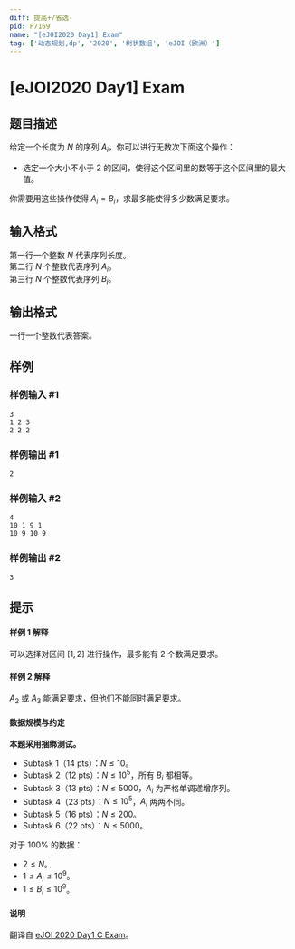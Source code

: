 ```yaml
---
diff: 提高+/省选-
pid: P7169
name: "[eJOI2020 Day1] Exam"
tag: ['动态规划,dp', '2020', '树状数组', 'eJOI（欧洲）']
---
```

# [eJOI2020 Day1] Exam
## 题目描述

给定一个长度为 $N$ 的序列 $A_i$，你可以进行无数次下面这个操作：

- 选定一个大小不小于 $2$ 的区间，使得这个区间里的数等于这个区间里的最大值。

你需要用这些操作使得 $A_i=B_i$，求最多能使得多少数满足要求。
## 输入格式

第一行一个整数 $N$ 代表序列长度。          
第二行 $N$ 个整数代表序列 $A_i$。      
第三行 $N$ 个整数代表序列 $B_i$。
## 输出格式

一行一个整数代表答案。
## 样例

### 样例输入 #1
```
3
1 2 3
2 2 2
```
### 样例输出 #1
```
2
```
### 样例输入 #2
```
4
10 1 9 1
10 9 10 9
```
### 样例输出 #2
```
3
```
## 提示

#### 样例 1 解释

可以选择对区间 $[1,2]$ 进行操作，最多能有 $2$ 个数满足要求。

#### 样例 2 解释

$A_2$ 或 $A_3$ 能满足要求，但他们不能同时满足要求。

#### 数据规模与约定

**本题采用捆绑测试。**

- Subtask 1（14 pts）：$N \le 10$。
- Subtask 2（12 pts）：$N \le 10^5$，所有 $B_i$ 都相等。
- Subtask 3（13 pts）：$N \le 5000$，$A_i$ 为严格单调递增序列。
- Subtask 4（23 pts）：$N \le 10^5$，$A_i$ 两两不同。
- Subtask 5（16 pts）：$N \le 200$。
- Subtask 6（22 pts）：$N \le 5000$。

对于 $100\%$ 的数据：

- $2 \le N$。
- $1 \le A_i \le 10^9$。
- $1 \le B_i \le 10^9$。

#### 说明

翻译自 [eJOI 2020 Day1 C Exam](https://ejoi2020.ge/static/assets/Day1/Problems/Exam.pdf)。
